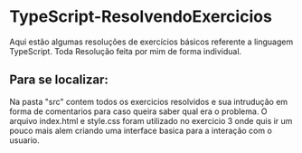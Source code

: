 # TypeScript-ResolvendoExercicios
Aqui estão algumas resoluções de exercícios básicos referente a linguagem TypeScript. Toda Resolução feita por  mim de forma individual.


## Para se localizar:
Na pasta "src" contem todos os exercicios resolvidos e sua intrudução em forma de comentarios para caso queira saber qual era o problema.
O arquivo index.html e style.css foram utilizado no exercicio 3 onde quis ir um pouco mais alem criando uma interface basica para a interação com o usuario.
